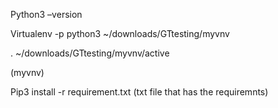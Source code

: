 Python3 –version 

Virtualenv  -p python3  ~/downloads/GTtesting/myvnv

.  ~/downloads/GTtesting/myvnv/active

(myvnv)

Pip3 install  -r requirement.txt (txt file that has the requiremnts)